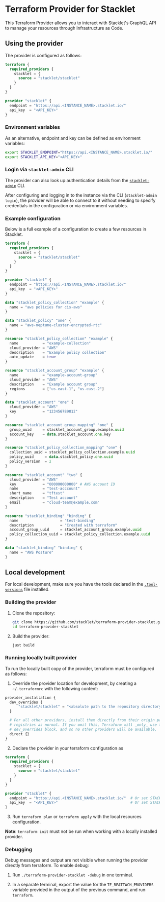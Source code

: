 # Terraform Provider for Stacklet

This Terraform Provider allows you to interact with Stacklet's GraphQL API to
manage your resources through Infrastructure as Code.


## Using the provider

The provider is configured as follows:

```terraform
terraform {
  required_providers {
    stacklet = {
      source = "stacklet/stacklet"
    }
  }
}

provider "stacklet" {
  endpoint = "https://api.<INSTANCE_NAME>.stacklet.io/"
  api_key  = "<API_KEY>"
}
```

### Environment variables

As an alternative, endpoint and key can be defined as environment variables:

```bash
export STACKLET_ENDPOINT="https://api.<INSTANCE_NAME>.stacklet.io/"
export STACKLET_API_KEY="<API_KEY>"
```

### Login via `stacklet-admin` CLI

The provider can also look up authentication details from the
[`stacklet-admin`](https://github.com/stacklet/stacklet-admin) CLI.

After configuring and logging in to the instance via the CLI (`stacklet-admin
login`), the provider will be able to connect to it without needing to specify
credentials in the configuration or via environment variables.

### Example configuration

Below is a full example of a configuration to create a few resources in Stacklet.

```terraform
terraform {
  required_providers {
    stacklet = {
      source = "stacklet/stacklet"
    }
  }
}

provider "stacklet" {
  endpoint = "https://api.<INSTANCE_NAME>.stacklet.io/"
  api_key  = "<API_KEY>"
}

data "stacklet_policy_collection" "example" {
  name = "aws policies for cis-aws"
}

data "stacklet_policy" "one" {
  name = "aws-neptune-cluster-encrypted-rtc"
}

resource "stacklet_policy_collection" "example" {
  name           = "example-collection"
  cloud_provider = "AWS"
  description    = "Example policy collection"
  auto_update    = true
}

resource "stacklet_account_group" "example" {
  name           = "example-account-group"
  cloud_provider = "AWS"
  description    = "Example account group"
  regions        = ["us-east-1", "us-east-2"]
}

data "stacklet_account" "one" {
  cloud_provider = "AWS"
  key            = "123456789012"
}

resource "stacklet_account_group_mapping" "one" {
  group_uuid     = stacklet_account_group.example.uuid
  account_key    = data.stacklet_account.one.key
}

resource "stacklet_policy_collection_mapping" "one" {
  collection_uuid = stacklet_policy_collection.example.uuid
  policy_uuid     = data.stacklet_policy.one.uuid
  policy_version  = 2
}

resource "stacklet_account" "two" {
  cloud_provider = "AWS"
  key            = "000000000000" # AWS account ID
  name           = "test-acccount"
  short_name     = "tftest"
  description    = "Test account"
  email          = "cloud-team@example.com"
}

resource "stacklet_binding" "binding" {
  name                   = "test-binding"
  description            = "Created with terraform"
  account_group_uuid     = stacklet_account_group.example.uuid
  policy_collection_uuid = stacklet_policy_collection.example.uuid
}

data "stacklet_binding" "binding" {
  name = "AWS Posture"
}
```


## Local development

For local development, make sure you have the tools declared in the
[`.tool-versions`](./.tool-versions) file installed.

### Building the provider

1. Clone the repository:
   ```bash
   git clone https://github.com/stacklet/terraform-provider-stacklet.git
   cd terraform-provider-stacklet
   ```

2. Build the provider:
   ```bash
   just build
   ```

### Running locally built provider

To run the locally built copy of the provider, terraform must be configured as
follows:

1. Override the provider location for development, by creating a
   `~/.terraformrc` with the following content:

```terraform
provider_installation {
  dev_overrides {
      "stacklet/stacklet" = "<absolute path to the repository directory>"
  }

  # For all other providers, install them directly from their origin provider
  # registries as normal. If you omit this, Terraform will _only_ use the
  # dev_overrides block, and so no other providers will be available.
  direct {}
}
```

2. Declare the provider in your terraform configuration as

```terraform
terraform {
  required_providers {
    stacklet = {
      source = "stacklet/stacklet"
    }
  }
}

provider "stacklet" {
  endpoint = "https://api.<INSTANCE_NAME>.stacklet.io/"  # Or set STACKLET_ENDPOINT env var
  api_key  = "<API_KEY>"                                 # Or set STACKLET_API_KEY env var
}
```

3. Run `terraform plan` or `terraform apply` with the local resources configuration.


**Note**: `terraform init` must not be run when working with a locally installed provider.

### Debugging

Debug messages and output are not visible when running the provider directly
from terraform.  To enable debug:

1. Run `./terraform-provider-stacklet -debug` in one terminal.

2. In a separate terminal, export the value for the `TF_REATTACH_PROVIDERS`
   variable provided in the output of the previous command, and run
   `terraform`.
